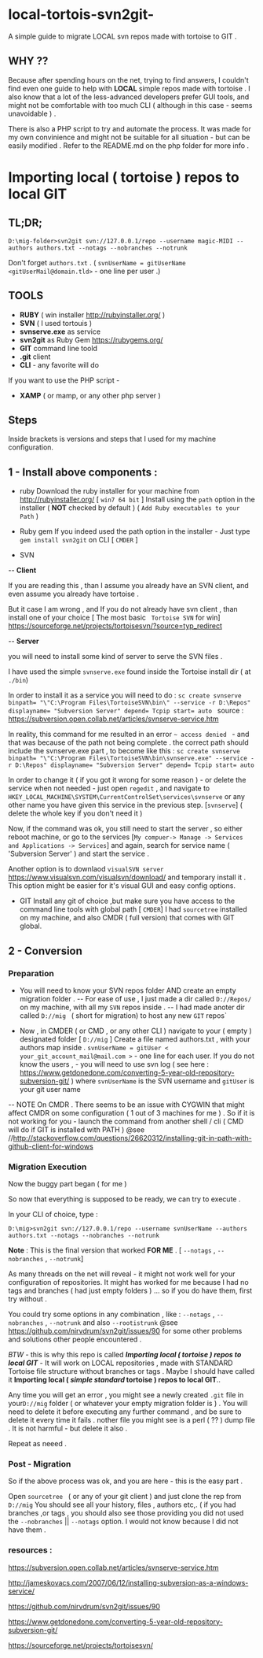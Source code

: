 # local-tortois-svn2git-
A simple guide to migrate LOCAL svn repos made with tortoise to GIT .

## WHY ?? 

Because after spending hours on the net, trying to find answers, I couldn't find even one guide to help with **LOCAL** simple repos made with tortoise .
I also know that a lot of the less-advanced developers prefer GUI tools, and might not be comfortable with too much CLI ( although in this case - seems unavoidable ) . 

There is also a PHP script to try and automate the process.
It was made for my own convinience and might not be suitable for all situation - but can be easily modified .
Refer to the README.md on the php folder for more info .

# Importing local ( tortoise ) repos to local GIT
## TL;DR; ##
`D:\mig-folder>svn2git svn://127.0.0.1/repo --username magic-MIDI --authors authors.txt
--notags --nobranches --notrunk`

Don't forget `authors.txt` . ( `svnUserName = gitUserName <gitUserMail@domain.tld>` - one line per user .)  

## TOOLS 
- **RUBY** ( win installer http://rubyinstaller.org/ ) 
- **SVN** ( I used tortouis )
- **svnserve.exe** as service
- **svn2git** as Ruby Gem https://rubygems.org/
- **GIT** command line toold 
- **.git** client
- **CLI** - any favorite will do

If you want to use the PHP script - 

- **XAMP** ( or mamp, or any other php server )

## Steps 

Inside brackets is versions and steps that I used for my machine configuration.

## 1 - Install above components :
 - ruby
Download the ruby installer for your machine from  http://rubyinstaller.org/ [  `win7 64 bit` ] 
Install using the `path` option in the installer ( **NOT** checked by default )
( `Add Ruby executables to your Path` )

- Ruby gem 
If you indeed used the path option in the installer - Just type `gem install svn2git` on CLI [ `CMDER` ]

- SVN 

-- **Client**

If you are reading this , than I assume you already have an SVN client, and even assume you already have tortoise . 

But it case I am wrong , and If you do not already have svn client , than install one of your choice [  The most basic ` Tortoise SVN` for win] https://sourceforge.net/projects/tortoisesvn/?source=typ_redirect

-- **Server**

you will need to install some kind of server to serve the SVN files .

I have used the simple `svnserve.exe` found inside the Tortoise install dir ( at `./bin`)

In order to install it as a service you will need to do :
`sc create svnserve binpath= "\"C:\Program Files\TortoiseSVN\bin\" --service -r D:\Repos" displayname= "Subversion Server" depend= Tcpip start= auto `
source : https://subversion.open.collab.net/articles/svnserve-service.htm

In reality, this command for me resulted in an error `~ access denied ` - and that was because of the path not being complete . the correct path should include the svnserve.exe part , to become like this :
`sc create svnserve binpath= "\"C:\Program Files\TortoiseSVN\bin\svnserve.exe" --service -r D:\Repos" displayname= "Subversion Server" depend= Tcpip start= auto `

In order to change it ( if you got it wrong for some reason ) - or delete the service when not needed -  just open `regedit` , and navigate to `HKEY_LOCAL_MACHINE\SYSTEM\CurrentControlSet\services\svnserve` or any other name you have given this service in the previous step. [`svnserve`] ( delete the whole key if you don't need it )

Now, if the command was ok, you still need to start the server , so either reboot machine, or go to the services [`My compuer-> Manage -> Services and Applications -> Services`] and again, search for service name ( 'Subversion Server' ) and start the service .

Another option is to downlaod `visualSVN server ` https://www.visualsvn.com/visualsvn/download/ and temporary install it . This option might be easier for it's visual GUI and easy config options.
- GIT 
Install any git of choice ,but make sure you have access to the command line tools with global path [ `CMDER`]
I had `sourcetree` installed on my machine, and also CMDR ( full version) that comes with GIT global.

## 2 - Conversion
### Preparation 

- You will need to know your SVN repos folder AND create an empty migration folder .
-- For ease of use , I just made a dir called `D://Repos/` on my machine, with all my `SVN` repos inside .
-- I had made anoter dir called `D://mig ` ( short for migration) to host any new `GIT` repos`

- Now , in CMDER ( or CMD , or any other CLI ) navigate to your ( empty ) designated folder [ `D://mig` ]
Create a file named authors.txt , with your authors map inside .
`svnUserName = gitUser < your_git_account_mail@mail.com >`  - one line for each user.
If you do not know the users , - you will need to use svn log ( see here : https://www.getdonedone.com/converting-5-year-old-repository-subversion-git/ ) 
where `svnUserName` is the SVN username and `gitUser` is your git user name

-- NOTE On CMDR . 
There seems to be an issue with CYGWIN that might affect CMDR on some configuration ( 1 out of 3 machines for me ) .
So if it is not working for you - launch the command from another shell / cli ( CMD will do if GIT is installed with PATH )
@see //http://stackoverflow.com/questions/26620312/installing-git-in-path-with-github-client-for-windows

### Migration Execution
Now the buggy part began ( for me )

So now that everything is supposed to be ready, we can try to execute .

In your CLI of choice, type : 

`D:\mig>svn2git svn://127.0.0.1/repo --username svnUserName --authors authors.txt
--notags --nobranches --notrunk`

**Note**  : This is the final version that worked **FOR ME** . [  `--notags` , `--nobranches` ,  `--notrunk`]

As many threads on the net will reveal - it might not work well for your configuration of repositories.
It might has worked for me because I had no tags and branches ( had just empty folders ) ... so if you do have them, first try without  .

You could try some options in any combination , like : `--notags` , `--nobranches` ,  `--notrunk` and also `--rootistrunk`
@see https://github.com/nirvdrum/svn2git/issues/90 for some other problems and solutions other people encountered . 

*BTW* - this is why this repo is called ***Importing local ( tortoise ) repos to local GIT*** - It will work on LOCAL repositories , made with STANDARD Tortoise file structure without branches or tags . Maybe I should have called it  **Importing local ( *simple standard* tortoise ) repos to local GIT**..


Any time you will get an error , you might see a newly created `.git` file in your`D://mig` folder ( or whatever your empty migration folder is ) .
You will need to delete it before executing any further command , and be sure to delete it every time it fails . 
nother file you might see is a perl ( ?? ) dump file . It is not harmful - but delete it also .

Repeat as neeed .
### Post - Migration

So if the above process was ok, and you are here - this is the easy part .

Open `sourcetree ` ( or any of your git client ) and just clone the rep from `D://mig`
You should see all your history, files , authors etc,. 
( if you had branches ,or tags , you should also see those providing you did not used the `--nobranches` || `--notags` option. I would not know because I did not have them .

### resources :
https://subversion.open.collab.net/articles/svnserve-service.htm

http://jameskovacs.com/2007/06/12/installing-subversion-as-a-windows-service/

https://github.com/nirvdrum/svn2git/issues/90

https://www.getdonedone.com/converting-5-year-old-repository-subversion-git/

https://sourceforge.net/projects/tortoisesvn/
